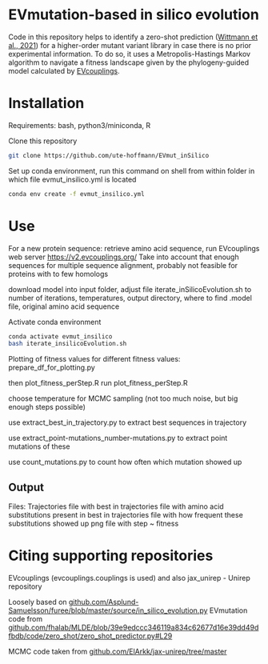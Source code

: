 # EVmutation-based in silico evolution

Code in this repository helps to identify a zero-shot prediction ([Wittmann et al., 2021](https://doi.org/10.1016/j.cels.2021.07.008)) for a higher-order mutant variant library in case there is no prior experimental information. To do so, it uses a Metropolis-Hastings Markov algorithm to navigate a fitness landscape given by the phylogeny-guided model calculated by [EVcouplings](https://v2.evcouplings.org/). 

# Installation

Requirements: bash, python3/miniconda, R

Clone this repository

```bash
git clone https://github.com/ute-hoffmann/EVmut_inSilico
```

Set up conda environment, run this command on shell from within folder in which file evmut_insilico.yml is located

```bash
conda env create -f evmut_insilico.yml
```

# Use

For a new protein sequence: retrieve amino acid sequence, run EVcouplings web server https://v2.evcouplings.org/
Take into account that enough sequences for multiple sequence alignment, probably not feasible for proteins with to few homologs

download model into input folder, adjust file iterate_inSilicoEvolution.sh to number of iterations, temperatures, output directory, where to find .model file, original amino acid sequence

Activate conda environment 

```bash
conda activate evmut_insilico
bash iterate_insilicoEvolution.sh
```

Plotting of fitness values for different fitness values: 
prepare_df_for_plotting.py

then plot_fitness_perStep.R
run plot_fitness_perStep.R

choose temperature for MCMC sampling (not too much noise, but big enough steps possible)

use extract_best_in_trajectory.py to extract best sequences in trajectory

use extract_point-mutations_number-mutations.py to extract point mutations of these

use count_mutations.py to count how often which mutation showed up


## Output

Files: 
Trajectories
file with best in trajectories
file with amino acid substitutions present in best in trajectories
file with how frequent these substitutions showed up
png file with step ~ fitness

# Citing supporting repositories

EVcouplings (evcouplings.couplings is used) and also jax_unirep - Unirep repository

Loosely based on [github.com/Asplund-Samuelsson/furee/blob/master/source/in_silico_evolution.py](https://github.com/Asplund-Samuelsson/furee/blob/master/source/in_silico_evolution.py)
EVmutation code from [github.com/fhalab/MLDE/blob/39e9edccc346119a834c62677d16e39dd49dfbdb/code/zero_shot/zero_shot_predictor.py#L29](https://github.com/fhalab/MLDE/blob/39e9edccc346119a834c62677d16e39dd49dfbdb/code/zero_shot/zero_shot_predictor.py#L29)

MCMC code taken from [github.com/ElArkk/jax-unirep/tree/master](https://github.com/ElArkk/jax-unirep/tree/master)
